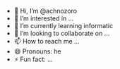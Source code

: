 - 👋 Hi, I’m @achnozoro
- 👀 I’m interested in ...
- 🌱 I’m currently learning informatic
- 💞️ I’m looking to collaborate on ...
- 📫 How to reach me ...
- 😄 Pronouns: he
- ⚡ Fun fact: ...

<!---
achnozoro/achnozoro is a ✨ special ✨ repository because its `README.md` (this file) appears on your GitHub profile.
You can click the Preview link to take a look at your changes.
--->
